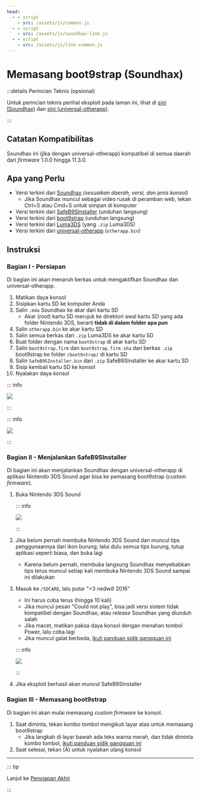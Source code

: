 ```yaml
---
head:
  - - script
    - src: /assets/js/common.js
  - - script
    - src: /assets/js/soundhax-link.js
  - - script
    - src: /assets/js/link-common.js
---
```


# Memasang boot9strap (Soundhax)

:::details Perincian Teknis (opsional)

Untuk perincian teknis perihal eksploit pada laman ini, lihat di [sini (Soundhax)](https://github.com/nedwill/soundhax) dan [sini (universal-otherapp)](https://github.com/TuxSH/universal-otherapp).

:::

## Catatan Kompatibilitas

Soundhax ini (jika dengan universal-otherapp) kompatibel di semua daerah dari _firmware_ 1.0.0 hingga 11.3.0.

## Apa yang Perlu

- Versi terkini dari [Soundhax](http://soundhax.com) _(sesuaikan daerah, versi, dan jenis konsol)_
  - Jika Soundhax muncul sebagai video rusak di peramban web, tekan Ctrl+S atau Cmd+S untuk simpan di komputer
- Versi terkini dari [SafeB9SInstaller](https://github.com/d0k3/SafeB9SInstaller/releases/download/v0.0.7/SafeB9SInstaller-20170605-122940.zip) (unduhan langsung)
- Versi terkini dari [boot9strap](https://github.com/SciresM/boot9strap/releases/download/1.4/boot9strap-1.4.zip) (unduhan langsung)
- Versi terkini dari [Luma3DS](https://github.com/LumaTeam/Luma3DS/releases/latest) (yang `.zip` Luma3DS)
- Versi terkini dari [universal-otherapp](https://github.com/TuxSH/universal-otherapp/releases/latest) (`otherapp.bin`)

## Instruksi

### Bagian I - Persiapan

Di bagian ini akan menaruh berkas untuk mengaktifkan Soundhax dan universal-otherapp.

1. Matikan daya konsol
2. Sisipkan kartu SD ke komputer Anda
3. Salin `.m4a` Soundhax ke akar dari kartu SD
   - Akar (_root_) kartu SD merujuk ke direktori awal kartu SD yang ada folder Nintendo 3DS, berarti **tidak di dalam folder apa pun**
4. Salin `otherapp.bin` ke akar kartu SD
5. Salin semua berkas dari `.zip` Luma3DS ke akar kartu SD
6. Buat folder dengan nama `boot9strap` di akar kartu SD
7. Salin `boot9strap.firm` dan `boot9strap.firm.sha` dari berkas `.zip` boot9strap ke folder `/boot9strap/` di kartu SD
8. Salin `SafeB9SInstaller.bin` dari `.zip` SafeB9SInstaller ke akar kartu SD
9. Sisip kembali kartu SD ke konsol
10. Nyalakan daya konsol

::: info

![](/images/screenshots/soundhax/soundhax-root-layout.png)

:::

::: info

![](/images/screenshots/boot9strap-folder.png)

:::

### Bagian II - Menjalankan SafeB9SInstaller

Di bagian ini akan menjalankan Soundhax dengan universal-otherapp di aplikasi Nintendo 3DS Sound agar bisa ke pemasang boot9strap (_custom firmware_).

1. Buka Nintendo 3DS Sound

   ::: info

   ![](/images/screenshots/soundhax/soundhax-welcome.png)

   :::

2. Jika belum pernah membuka Nintendo 3DS Sound dan muncul tips penggunaannya dari ikon burung; lalui dulu semua tips burung, tutup aplikasi seperti biasa, dan buka lagi
   - Karena belum pernah, membuka langsung Soundhax menyebabkan tips terus muncul setiap kali membuka Nintendo 3DS Sound sampai ini dilakukan

3. Masuk ke `/SDCARD`, lalu putar "<3 nedwill 2016"

   - Ini harus coba terus (hingga 10 kali)
   - Jika muncul pesan "Could not play", bisa jadi versi sistem tidak kompatibel dengan Soundhax; atau _release_ Soundhax yang diunduh salah
   - Jika macet, matikan paksa daya konsol dengan menahan tombol Power, lalu coba lagi
   - Jika muncul galat berbeda, [ikuti panduan sidik gangguan ini](troubleshooting-soundhax)

   ::: info

   ![](/images/screenshots/soundhax/soundhax-launch.png)

   :::

4. Jika eksploit berhasil akan muncul SafeB9SInstaller

### Bagian III - Memasang boot9strap

Di bagian ini akan mulai memasang _custom firmware_ ke konsol.

1. Saat diminta, tekan kombo tombol mengikuti layar atas untuk memasang boot9strap
   - Jika langkah di layar bawah ada teks warna merah, dan tidak diminta kombo tombol, [ikuti panduan sidik gangguan ini](troubleshooting-soundhax)
2. Saat selesai, tekan (A) untuk nyalakan ulang konsol

<!--@include: ./_include/configure-luma3ds.md -->

<!--@include: ./_include/luma3ds-installed-note.md -->

___

::: tip

Lanjut ke [Penyiapan Akhir](finalizing-setup)

:::
